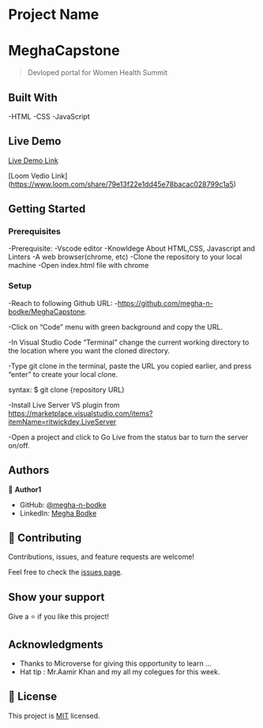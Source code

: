# Project Name

# MeghaCapstone

> Devloped portal for Women Health Summit

## Built With

-HTML
-CSS
-JavaScript

## Live Demo

[Live Demo Link](https://megha-n-bodke.github.io/womenhealth.github.io/)

[Loom Vedio Link] (https://www.loom.com/share/79e13f22e1dd45e78bacac028799c1a5)

## Getting Started

### Prerequisites

-Prerequisite:
-Vscode editor
-Knowldege About HTML,CSS, Javascript and Linters
-A web browser(chrome, etc)
-Clone the repository to your local machine
-Open index.html file with chrome

### Setup

-Reach to following Github URL: -https://github.com/megha-n-bodke/MeghaCapstone.

-Click on “Code” menu with green background and copy the URL.

-In Visual Studio Code “Terminal” change the current working directory to the location where you want the cloned directory.

-Type git clone in the terminal, paste the URL you copied earlier, and press “enter” to create your local clone.

syntax: $ git clone {repository URL}

-Install Live Server VS plugin from https://marketplace.visualstudio.com/items?itemName=ritwickdey.LiveServer

-Open a project and click to Go Live from the status bar to turn the server on/off.

## Authors

👤 **Author1**

- GitHub: [@megha-n-bodke](https://github.com/megha-n-bodke)
- LinkedIn: [Megha Bodke](https://www.linkedin.com/in/megha-bodke/)

## 🤝 Contributing

Contributions, issues, and feature requests are welcome!

Feel free to check the [issues page](../../issues/).

## Show your support

Give a ⭐️ if you like this project!

## Acknowledgments

- Thanks to Microverse for giving this opportunity to learn ...
- Hat tip : Mr.Aamir Khan and my all my colegues for this week.

## 📝 License

This project is [MIT](./LICENSE) licensed.
